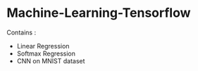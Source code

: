 # Machine-Learning-Tensorflow

Contains : 
 - Linear Regression
 - Softmax Regression
 - CNN on MNIST dataset
 
